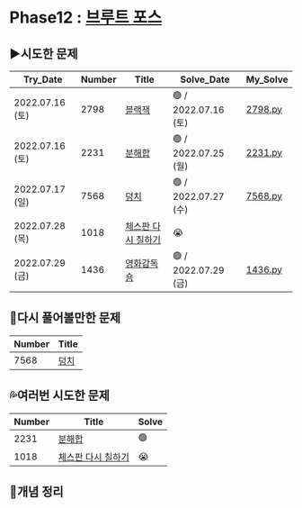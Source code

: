 # Phase12 : [브루트 포스](https://www.acmicpc.net/step/22)

## ▶️시도한 문제

| Try_Date        | Number | Title                                                      | Solve_Date           | My_Solve             |
| --------------- | ------ | ---------------------------------------------------------- | -------------------- | -------------------- |
| 2022.07.16 (토) | 2798   | [블랙잭](https://www.acmicpc.net/problem/2798)             | 🟢 / 2022.07.16 (토) | [2798.py](./2798.py) |
| 2022.07.16 (토) | 2231   | [분해합](https://www.acmicpc.net/problem/2231)             | 🟢 / 2022.07.25 (월) | [2231.py](./2231.py) |
| 2022.07.17 (일) | 7568   | [덩치](https://www.acmicpc.net/problem/7568)               | 🟢 / 2022.07.27 (수) | [7568.py](./7568.py) |
| 2022.07.28 (목) | 1018   | [체스판 다시 칠하기](https://www.acmicpc.net/problem/1018) | 😭                   |                      |
| 2022.07.29 (금) | 1436   | [영화감독 숌](https://www.acmicpc.net/problem/1436)        | 🟢 / 2022.07.29 (금) | [1436.py](./1436.py) |

## 💫다시 풀어볼만한 문제

| Number | Title                                        |
| ------ | -------------------------------------------- |
| 7568   | [덩치](https://www.acmicpc.net/problem/7568) |

## 💦여러번 시도한 문제

| Number | Title                                                      | Solve |
| ------ | ---------------------------------------------------------- | ----- |
| 2231   | [분해합](https://www.acmicpc.net/problem/2231)             | 🟢    |
| 1018   | [체스판 다시 칠하기](https://www.acmicpc.net/problem/1018) | 😭    |

## 📑개념 정리

```python

```
